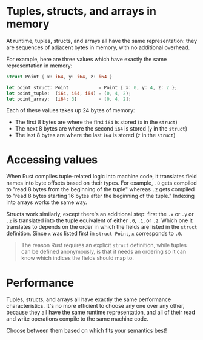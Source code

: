 # Tuples, structs, and arrays in memory

At runtime, tuples, structs, and arrays all have the same representation:
they are sequences of adjacent bytes in memory, with no additional overhead.

For example, here are three values which have exactly the same representation
in memory:

```rust
struct Point { x: i64, y: i64, z: i64 }

let point_struct: Point           = Point { x: 0, y: 4, z: 2 };
let point_tuple:  (i64, i64, i64) = (0, 4, 2);
let point_array:  [i64; 3]        = [0, 4, 2];
```

Each of these values takes up 24 bytes of memory:

* The first 8 bytes are where the first `i64` is stored (`x` in the `struct`)
* The next 8 bytes are where the second `i64` is stored (`y` in the `struct`)
* The last 8 bytes are where the last `i64` is stored (`z` in the `struct`)

# Accessing values

When Rust compiles tuple-related logic into machine code, it translates field
names into byte offsets based on their types. For example, `.0` gets compiled to 
"read 8 bytes from the beginning of the tuple" whereas `.2` gets compiled 
to "read 8 bytes starting 16 bytes after the beginning of the tuple." Indexing
into arrays works the same way.

Structs work similarly, except there's an additional step: first the `.x` or
`.y` or `.z` is translated into the tuple equivalent of either `.0`, `.1`, or 
`.2`. Which one it translates to depends on the order in which the fields are
listed in the `struct` definition. Since `x` was listed first in `struct Point`,
`x` corresponds to `.0`.

> The reason Rust requires an explicit `struct` definition, while tuples can
> be defined anonymously, is that it needs an ordering so it can know which 
> indices the fields should map to.

# Performance

Tuples, structs, and arrays all have exactly the same performance 
characteristics. It's no more efficient to choose any one over any other,
because they all have the same runtime representation, and all of their
read and write operations compile to the same machine code.

Choose between them based on which fits your semantics best!
